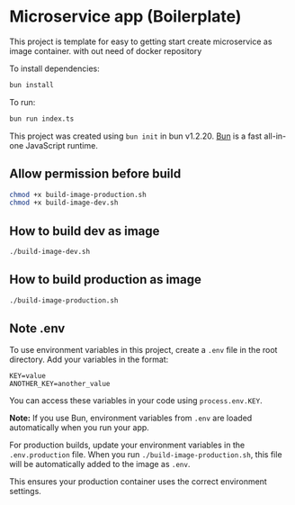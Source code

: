 # Microservice app (Boilerplate)

This project is template for easy to getting start create microservice as image container.
with out need of docker repository

To install dependencies:

```bash
bun install
```

To run:

```bash
bun run index.ts
```

This project was created using `bun init` in bun v1.2.20. [Bun](https://bun.com) is a fast all-in-one JavaScript runtime.

## Allow permission before build

```bash
chmod +x build-image-production.sh
chmod +x build-image-dev.sh
```

## How to build dev as image

```bash
./build-image-dev.sh
```

## How to build production as image

```bash
./build-image-production.sh
```

## Note .env

To use environment variables in this project, create a `.env` file in the root directory. Add your variables in the format:

```
KEY=value
ANOTHER_KEY=another_value
```

You can access these variables in your code using `process.env.KEY`.

**Note:** If you use Bun, environment variables from `.env` are loaded automatically when you run your app.

For production builds, update your environment variables in the `.env.production` file. When you run `./build-image-production.sh`, this file will be automatically added to the image as `.env`.

This ensures your production container uses the correct environment settings.

